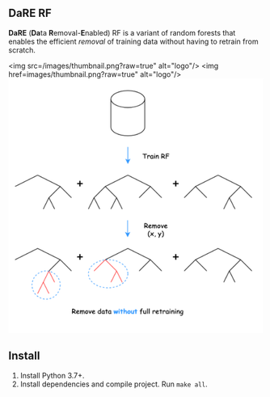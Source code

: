 DaRE RF
---

**DaRE** (**Da**ta **R**emoval-**E**nabled) RF is a variant of random forests that enables the efficient _removal_ of training data without having to retrain from scratch.

<img src=/images/thumbnail.png?raw=true" alt="logo"/>
<img href=images/thumbnail.png?raw=true" alt="logo"/>
![logo](images/thumbnail.png)

Install
---
1. Install Python 3.7+.
1. Install dependencies and compile project. Run `make all`.

<!--Paper
---
For further details please refer to the paper: [Machine Unlearning for Random Forests](https://arxiv.org/abs/2009.05567).

```
@article{brophy2021,
  title={Machine Unlearning for Random Forests},
  author={Brophy, Jonathan and Lowd, Daniel},
  journal={arXiv preprint arXiv:2009.05567},
  year={2021}
}
```-->